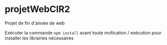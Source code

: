 # projetWebCIR2
Projet de fin d'année de web

Exécuter la commande ```npm install``` avant toute mofication / exécution pour installer les librairies nécessaires
